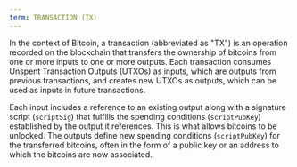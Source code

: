 ```yaml
---
term: TRANSACTION (TX)
---
```


In the context of Bitcoin, a transaction (abbreviated as "TX") is an operation recorded on the blockchain that transfers the ownership of bitcoins from one or more inputs to one or more outputs. Each transaction consumes Unspent Transaction Outputs (UTXOs) as inputs, which are outputs from previous transactions, and creates new UTXOs as outputs, which can be used as inputs in future transactions.

Each input includes a reference to an existing output along with a signature script (`scriptSig`) that fulfills the spending conditions (`scriptPubKey`) established by the output it references. This is what allows bitcoins to be unlocked. The outputs define new spending conditions (`scriptPubKey`) for the transferred bitcoins, often in the form of a public key or an address to which the bitcoins are now associated.